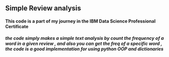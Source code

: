 ## Simple Review analysis

#### This code is a part of my journey in the IBM Data Science Professional Certificate

##### the code simply makes a simple text analysis by count the frequency of a word in a given review , and also you can get the freq of a specific word , the code is a good implementation for using python OOP and dictionaries
